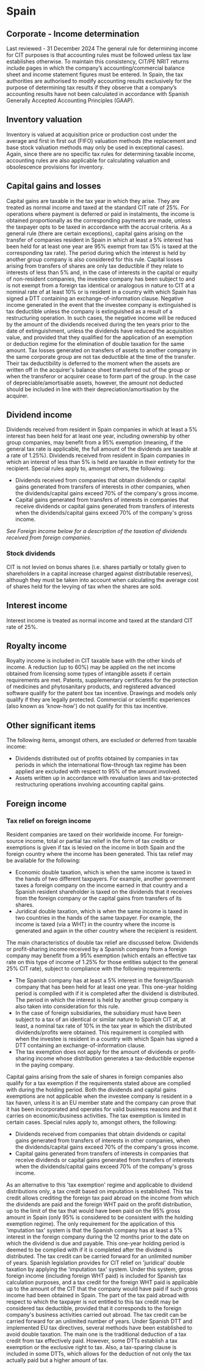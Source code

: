# Spain
## Corporate - Income determination
Last reviewed - 31 December 2024
The general rule for determining income for CIT purposes is that accounting rules must be followed unless tax law establishes otherwise. To maintain this consistency, CIT/PE NRIT returns include pages in which the company’s accounting/commercial balance sheet and income statement figures must be entered.
In Spain, the tax authorities are authorised to modify accounting results exclusively for the purpose of determining tax results if they observe that a company’s accounting results have not been calculated in accordance with Spanish Generally Accepted Accounting Principles (GAAP).
## Inventory valuation
Inventory is valued at acquisition price or production cost under the average and first in first out (FIFO) valuation methods (the replacement and base stock valuation methods may only be used in exceptional cases). Again, since there are no specific tax rules for determining taxable income, accounting rules are also applicable for calculating valuation and obsolescence provisions for inventory.
## Capital gains and losses
Capital gains are taxable in the tax year in which they arise. They are treated as normal income and taxed at the standard CIT rate of 25%.
For operations where payment is deferred or paid in instalments, the income is obtained proportionally as the corresponding payments are made, unless the taxpayer opts to be taxed in accordance with the accrual criteria.
As a general rule (there are certain exceptions), capital gains arising on the transfer of companies resident in Spain in which at least a 5% interest has been held for at least one year are 95% exempt from tax (5% is taxed at the corresponding tax rate). The period during which the interest is held by another group company is also considered for this rule.
Capital losses arising from transfers of shares are only tax deductible if they relate to interests of less than 5% and, in the case of interests in the capital or equity of non-resident companies, the investee company has been subject to and is not exempt from a foreign tax identical or analogous in nature to CIT at a nominal rate of at least 10% or is resident in a country with which Spain has signed a DTT containing an exchange-of-information clause.
Negative income generated in the event that the investee company is extinguished is tax deductible unless the company is extinguished as a result of a restructuring operation.
In such cases, the negative income will be reduced by the amount of the dividends received during the ten years prior to the date of extinguishment, unless the dividends have reduced the acquisition value, and provided that they qualified for the application of an exemption or deduction regime for the elimination of double taxation for the same amount.
Tax losses generated on transfers of assets to another company in the same corporate group are not tax deductible at the time of the transfer. Their tax deductibility is deferred to the moment when the assets are written off in the acquirer's balance sheet transferred out of the group or when the transferor or acquirer cease to form part of the group. In the case of depreciable/amortisable assets, however, the amount not deducted should be included in line with their depreciation/amortisation by the acquirer.
## Dividend income
Dividends received from resident in Spain companies in which at least a 5% interest has been held for at least one year, including ownership by other group companies, may benefit from a 95% exemption (meaning, if the general tax rate is applicable, the full amount of the dividends are taxable at a rate of 1.25%). Dividends received from resident in Spain companies in which an interest of less than 5% is held are taxable in their entirety for the recipient.
Special rules apply to, amongst others, the following:
  * Dividends received from companies that obtain dividends or capital gains generated from transfers of interests in other companies, when the dividends/capital gains exceed 70% of the company's gross income.
  * Capital gains generated from transfers of interests in companies that receive dividends or capital gains generated from transfers of interests when the dividends/capital gains exceed 70% of the company's gross income.


_See Foreign income below for a description of the taxation of dividends received from foreign companies_.
### Stock dividends
CIT is not levied on bonus shares (i.e. shares partially or totally given to shareholders in a capital increase charged against distributable reserves), although they must be taken into account when calculating the average cost of shares held for the levying of tax when the shares are sold.
## Interest income
Interest income is treated as normal income and taxed at the standard CIT rate of 25%.
## Royalty income
Royalty income is included in CIT taxable base with the other kinds of income.
A reduction (up to 60%) may be applied on the net income obtained from licensing some types of intangible assets if certain requirements are met.
Patents, supplementary certificates for the protection of medicines and phytosanitary products, and registered advanced software qualify for the patent box tax incentive. Drawings and models only qualify if they are legally protected.
Commercial or scientific experiences (also known as 'know-how') do not qualify for this tax incentive.
## Other significant items
The following items, amongst others, are excluded or deferred from taxable income:
  * Dividends distributed out of profits obtained by companies in tax periods in which the international flow-through tax regime has been applied are excluded with respect to 95% of the amount involved.
  * Assets written up in accordance with revaluation laws and tax-protected restructuring operations involving accounting capital gains.


## Foreign income
### Tax relief on foreign income
Resident companies are taxed on their worldwide income. For foreign-source income, total or partial tax relief in the form of tax credits or exemptions is given if tax is levied on the income in both Spain and the foreign country where the income has been generated.
This tax relief may be available for the following:
  * Economic double taxation, which is when the same income is taxed in the hands of two different taxpayers. For example, another government taxes a foreign company on the income earned in that country and a Spanish resident shareholder is taxed on the dividends that it receives from the foreign company or the capital gains from transfers of its shares.
  * Juridical double taxation, which is when the same income is taxed in two countries in the hands of the same taxpayer. For example, the income is taxed (via a WHT) in the country where the income is generated and again in the other country where the recipient is resident.


The main characteristics of double tax relief are discussed below.
Dividends or profit-sharing income received by a Spanish company from a foreign company may benefit from a 95% exemption (which entails an effective tax rate on this type of income of 1.25% for those entities subject to the general 25% CIT rate), subject to compliance with the following requirements:
  * The Spanish company has at least a 5% interest in the foreign/Spanish company that has been held for at least one year. This one-year holding period is complied with if it is completed after the dividend is distributed. The period in which the interest is held by another group company is also taken into consideration for this rule.
  * In the case of foreign subsidiaries, the subsidiary must have been subject to a tax of an identical or similar nature to Spanish CIT at, at least, a nominal tax rate of 10% in the tax year in which the distributed dividends/profits were obtained. This requirement is complied with when the investee is resident in a country with which Spain has signed a DTT containing an exchange-of-information clause.
  * The tax exemption does not apply for the amount of dividends or profit-sharing income whose distribution generates a tax-deductible expense in the paying company.


Capital gains arising from the sale of shares in foreign companies also qualify for a tax exemption if the requirements stated above are complied with during the holding period.
Both the dividends and capital gains exemptions are not applicable when the investee company is resident in a tax haven, unless it is an EU member state and the company can prove that it has been incorporated and operates for valid business reasons and that it carries on economic/business activities.
The tax exemption is limited in certain cases.
Special rules apply to, amongst others, the following:
  * Dividends received from companies that obtain dividends or capital gains generated from transfers of interests in other companies, when the dividends/capital gains exceed 70% of the company's gross income.
  * Capital gains generated from transfers of interests in companies that receive dividends or capital gains generated from transfers of interests when the dividends/capital gains exceed 70% of the company's gross income.


As an alternative to this 'tax exemption' regime and applicable to dividend distributions only, a tax credit based on imputation is established. This tax credit allows crediting the foreign tax paid abroad on the income from which the dividends are paid and the foreign WHT paid on the profit distribution, up to the limit of the tax that would have been paid on the 95% gross amount in Spain (only 95% is considered to be consistent with the holding exemption regime).
The only requirement for the application of this 'imputation tax' system is that the Spanish company has at least a 5% interest in the foreign company during the 12 months prior to the date on which the dividend is due and payable. This one-year holding period is deemed to be complied with if it is completed after the dividend is distributed. The tax credit can be carried forward for an unlimited number of years.
Spanish legislation provides for CIT relief on 'juridical' double taxation by applying the 'imputation tax' system. Under this system, gross foreign income (including foreign WHT paid) is included for Spanish tax calculation purposes, and a tax credit for the foreign WHT paid is applicable up to the amount of the CIT that the company would have paid if such gross income had been obtained in Spain. The part of the tax paid abroad with respect to which the taxpayer is not entitled to this tax credit may be considered tax deductible, provided that it corresponds to the foreign company's business activities carried out abroad. The tax credit can be carried forward for an unlimited number of years.
Under Spanish DTT and implemented EU tax directives, several methods have been established to avoid double taxation. The main one is the traditional deduction of a tax credit from tax effectively paid. However, some DTTs establish a tax exemption or the exclusive right to tax. Also, a tax-sparing clause is included in some DTTs, which allows for the deduction of not only the tax actually paid but a higher amount of tax.
